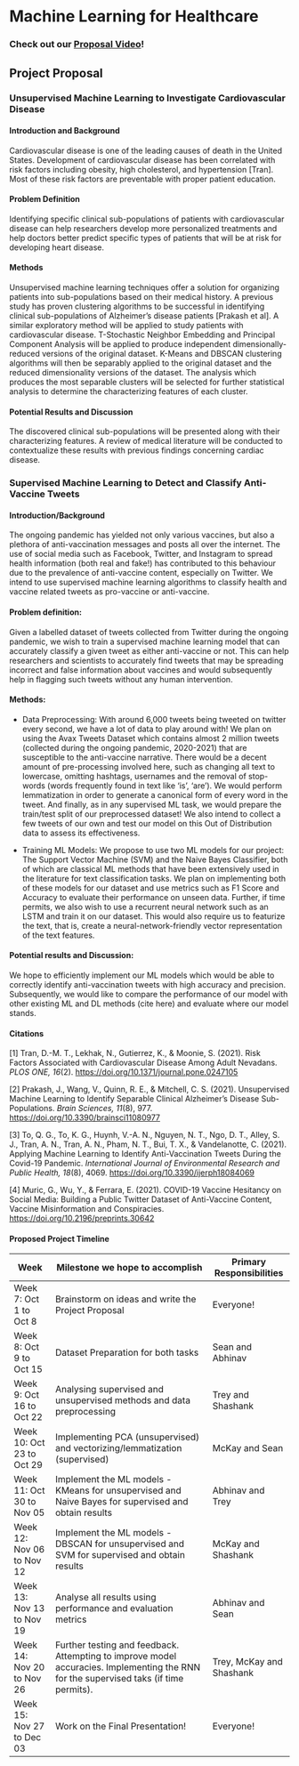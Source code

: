 # Machine Learning for Healthcare

### Check out our [Proposal Video]()! 

## Project Proposal 

### Unsupervised Machine Learning to Investigate Cardiovascular Disease

#### Introduction and Background
Cardiovascular disease is one of the leading causes of death in the United States. Development of cardiovascular disease has been correlated with risk factors including obesity, high cholesterol, and hypertension [Tran]. Most of these risk factors are preventable with proper patient education.

#### Problem Definition
Identifying specific clinical sub-populations of patients with cardiovascular disease can help researchers develop more personalized treatments and help doctors better predict specific types of patients that will be at risk for developing heart disease.

#### Methods
Unsupervised machine learning techniques offer a solution for organizing patients into sub-populations based on their medical history. A previous study has proven clustering algorithms to be successful in identifying clinical sub-populations of Alzheimer’s disease patients [Prakash et al]. A similar exploratory method will be applied to study patients with cardiovascular disease. T-Stochastic Neighbor Embedding and Principal Component Analysis will be applied to produce independent dimensionally-reduced versions of the original dataset. K-Means and DBSCAN clustering algorithms will then be separably applied to the original dataset and the reduced dimensionality versions of the dataset. The analysis which produces the most separable clusters will be selected for further statistical analysis to determine the characterizing features of each cluster.

#### Potential Results and Discussion
The discovered clinical sub-populations will be presented along with their characterizing features. A review of medical literature will be conducted to contextualize these results with previous findings concerning cardiac disease.

### Supervised Machine Learning to Detect and Classify Anti-Vaccine Tweets 

#### Introduction/Background
The ongoing pandemic has yielded not only various vaccines, but also a plethora of anti-vaccination messages and posts all over the internet. The use of social media such as Facebook, Twitter, and Instagram to spread health information (both real and fake!) has contributed to this behaviour due to the prevalence of anti-vaccine content, especially on Twitter. We intend to  use supervised machine learning algorithms to classify health and vaccine related tweets as pro-vaccine or anti-vaccine. 

#### Problem definition: 
Given a labelled dataset of tweets collected from Twitter during the ongoing pandemic, we wish to train a supervised machine learning model that can accurately classify a given tweet as either anti-vaccine or not. This can help researchers and scientists to accurately find tweets that may be spreading incorrect and false information about vaccines and would subsequently help in flagging such tweets without any human intervention. 

#### Methods:
- Data Preprocessing: With around 6,000 tweets being tweeted on twitter every second, we have a lot of data to play around with! We plan on using the Avax Tweets Dataset which contains almost 2 million tweets (collected during the ongoing pandemic, 2020-2021) that are susceptible to the anti-vaccine narrative. There would be a decent amount of pre-processing involved here, such as changing all text to lowercase, omitting hashtags, usernames and the removal of stop-words (words frequently found in text like ‘is’, ‘are’). We would perform lemmatization in order to generate a canonical form of every word in the tweet. And finally, as in any supervised ML task, we would prepare the train/test split of our preprocessed dataset! We also intend to collect a few tweets of our own and test our model on this Out of Distribution data to assess its effectiveness. 

- Training ML Models: We propose to use two ML models for our project: The Support Vector Machine (SVM) and the Naive Bayes Classifier, both of which are classical ML methods that have been extensively used in the literature for text classification tasks. We plan on implementing both of these models for our dataset and use metrics such as F1 Score and Accuracy to evaluate their performance on unseen data. Further, if time permits, we also wish to use a recurrent neural network such as an LSTM and train it on our dataset. This would also require us to featurize the text, that is, create a neural-network-friendly vector representation of the text features. 

#### Potential results and Discussion: 
We hope to efficiently implement our ML models which would be able to correctly identify anti-vaccination tweets with high accuracy and precision. Subsequently, we would like to compare the performance of our model with other existing ML and DL methods (cite here) and evaluate where our model stands. 

#### Citations
[1] Tran, D.-M. T., Lekhak, N., Gutierrez, K., & Moonie, S. (2021). Risk Factors Associated with Cardiovascular Disease Among Adult Nevadans. *PLOS ONE, 16*(2). https://doi.org/10.1371/journal.pone.0247105 

[2] Prakash, J., Wang, V., Quinn, R. E., & Mitchell, C. S. (2021). Unsupervised Machine Learning to Identify Separable Clinical Alzheimer’s Disease Sub-Populations. *Brain Sciences, 11*(8), 977. https://doi.org/10.3390/brainsci11080977 

[3] To, Q. G., To, K. G., Huynh, V.-A. N., Nguyen, N. T., Ngo, D. T., Alley, S. J., Tran, A. N., Tran, A. N., Pham, N. T., Bui, T. X., & Vandelanotte, C. (2021). Applying Machine Learning to Identify Anti-Vaccination Tweets During the Covid-19 Pandemic. *International Journal of Environmental Research and Public Health, 18*(8), 4069. https://doi.org/10.3390/ijerph18084069 

[4] Muric, G., Wu, Y., & Ferrara, E. (2021). COVID-19 Vaccine Hesitancy on Social Media: Building a Public Twitter Dataset of Anti-Vaccine Content, Vaccine Misinformation and Conspiracies. https://doi.org/10.2196/preprints.30642 


#### Proposed Project Timeline

| Week                      | Milestone we hope to accomplish                          | Primary Responsibilities |
| ------------------------- | -------------------------------------------------------- | -------------------------|
| Week 7: Oct 1 to Oct 8    | Brainstorm on ideas and write the Project Proposal       | Everyone!                |
| Week 8: Oct 9 to Oct 15   | Dataset Preparation for both tasks                       | Sean and Abhinav
| Week 9: Oct 16 to Oct 22  | Analysing supervised and unsupervised methods and data preprocessing | Trey and Shashank 
| Week 10: Oct 23 to Oct 29 | Implementing PCA (unsupervised) and vectorizing/lemmatization (supervised) | McKay and Sean
| Week 11: Oct 30 to Nov 05 | Implement the ML models - KMeans for unsupervised and Naive Bayes for supervised and obtain results | Abhinav and Trey
| Week 12: Nov 06 to Nov 12 | Implement the ML models - DBSCAN for unsupervised and SVM for supervised and obtain results | McKay and Shashank
| Week 13: Nov 13 to Nov 19 | Analyse all results using performance and evaluation metrics | Abhinav and Sean
| Week 14: Nov 20 to Nov 26 | Further testing and feedback. Attempting to improve model accuracies. Implementing the RNN for the supervised taks (if time permits). | Trey, McKay and Shashank
| Week 15: Nov 27 to Dec 03 | Work on the Final Presentation! | Everyone!








